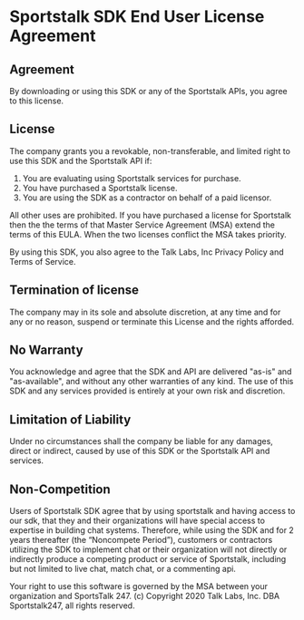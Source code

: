 # Sportstalk SDK End User License Agreement

## Agreement
By downloading or using this SDK or any of the Sportstalk APIs, you agree to this license.

## License
The company grants you a revokable, non-transferable, and limited right to use this SDK and the Sportstalk API if:
1) You are evaluating using Sportstalk services for purchase.
2) You have purchased a Sportstalk license.
3) You are using the SDK as a contractor on behalf of a paid licensor.

All other uses are prohibited.  If you have purchased a license for Sportstalk then the the terms of that Master Service Agreement (MSA)
extend the terms of this EULA. When the two licenses conflict the MSA takes priority.

By using this SDK, you also agree to the Talk Labs, Inc Privacy Policy and Terms of Service.

## Termination of license
The company may in its sole and absolute discretion, at any time and for any or no reason, suspend or terminate this License
and the rights afforded.

## No Warranty
You acknowledge and agree that the SDK and API are delivered "as-is" and "as-available", and without any other warranties of any kind.
The use of this SDK and any services provided is entirely at your own risk and discretion.

## Limitation of Liability
Under no circumstances shall the company be liable for any damages, direct or indirect, caused by use of this SDK or the Sportstalk API
and services.

## Non-Competition
Users of Sportstalk SDK agree that by using sportstalk and having access to our sdk, that they and their organizations will
have special access to expertise in building chat systems. Therefore, while using the SDK and for 2 years thereafter (the “Noncompete Period”),
customers or contractors utilizing the SDK to implement chat or their organization will not directly or indirectly produce a competing product
or service of Sportstalk, including but not limited to live chat, match chat, or a commenting api.

Your right to use this software is governed by the MSA between your organization and SportsTalk 247.
(c) Copyright 2020 Talk Labs, Inc. DBA Sportstalk247, all rights reserved.